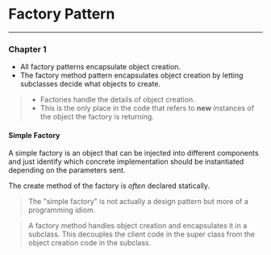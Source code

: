 # Factory Pattern

---

### Chapter 1


 - All factory patterns encapsulate object creation.
 - The factory method pattern encapsulates object creation by letting subclasses decide what objects to create.

> - Factories handle the details of object creation.  
> - This is the only place in the code that refers to **new** instances of the object the factory is returning.


#### Simple Factory
A simple factory is an object that can be injected into different components and just identify which 
concrete implementation should be instantiated depending on the parameters sent.

The create method of the factory is *often* declared statically. 

> The "simple factory" is not actually a design pattern but more of a programming idiom.

> A factory method handles object creation and encapsulates it in a subclass. This decouples
> the client code in the super class from the object creation code in the subclass.

